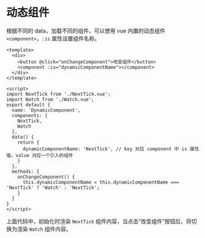 # 动态组件

根据不同的 data，加载不同的组件，可以使用 vue 内置的动态组件 `<component>`，`:is` 属性设置组件名称。

```vue
<template>
  <div>
    <button @click="onChangeComponent">改变组件</button>
    <component :is="dynamicComponentName"></component>
  </div>
</template>

<script>
import NextTick from './NextTick.vue';
import Watch from './Watch.vue';
export default {
  name: 'DynamicComponent',
  components: {
    NextTick,
    Watch
  },
  data() {
    return {
      dynamicComponentName: 'NextTick', // key 对应 component 中 is 属性值，value 对应一个引入的组件
    }
  },
  methods: {
    onChangeComponent() {
      this.dynamicComponentName = this.dynamicComponentName === 'NextTick' ? 'Watch' : 'NextTick';
    }
  }
}
</script>
```

上面代码中，初始化时渲染 `NextTick` 组件内容，当点击“改变组件”按钮后，将切换为渲染 `Watch` 组件内容。
